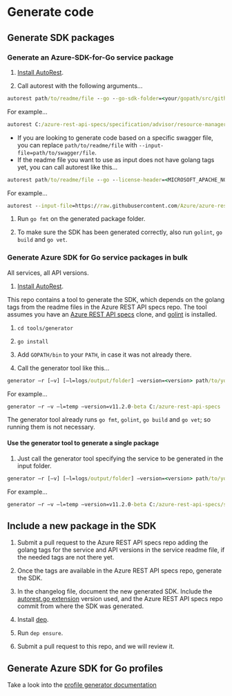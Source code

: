 # Generate code

## Generate SDK packages

### Generate an Azure-SDK-for-Go service package

1. [Install AutoRest](https://github.com/Azure/autorest#installing-autorest).

1. Call autorest with the following arguments...

``` cmd
autorest path/to/readme/file --go --go-sdk-folder=<your/gopath/src/github.com/Azure/azure-sdk-for-go> --package-version=<version> --user-agent=<Azure-SDK-For-Go/version services> [--tag=choose/a/tag/in/the/readme/file]
```

For example...

``` cmd
autorest C:/azure-rest-api-specs/specification/advisor/resource-manager/readme.md --go --go-sdk-folder=C:/goWorkspace/src/github.com/Azure/azure-sdk-for-go --tag=package-2016-07-preview --package-version=v11.2.0-beta --user-agent='Azure-SDK-For-Go/v11.2.0-beta services'
```

- If you are looking to generate code based on a specific swagger file, you can replace `path/to/readme/file` with `--input-file=path/to/swagger/file`.
- If the readme file you want to use as input does not have golang tags yet, you can call autorest like this...

``` cmd
autorest path/to/readme/file --go --license-header=<MICROSOFT_APACHE_NO_VERSION> --namespace=<packageName> --output-folder=<your/gopath/src/github.com/Azure/azure-sdk-for-go/services/serviceName/mgmt/APIversion/packageName> --package-version=<version> --user-agent=<Azure-SDK-For-Go/version services> --clear-output-folder --can-clear-output-folder --tag=<choose/a/tag/in/the/readme/file>
```

For example...

``` cmd
autorest --input-file=https://raw.githubusercontent.com/Azure/azure-rest-api-specs/current/specification/network/resource-manager/Microsoft.Network/2017-10-01/loadBalancer.json --go --license-header=MICROSOFT_APACHE_NO_VERSION --namespace=lb --output-folder=C:/goWorkspace/src/github.com/Azure/azure-sdk-for-go/services/network/mgmt/2017-09-01/network/lb --package-version=v11.2.0-beta --clear-output-folder --can-clear-output-folder
```

1. Run `go fmt` on the generated package folder.

1. To make sure the SDK has been generated correctly, also run `golint`, `go build` and `go vet`.

### Generate Azure SDK for Go service packages in bulk

All services, all API versions.

1. [Install AutoRest](https://github.com/Azure/autorest#installing-autorest).

This repo contains a tool to generate the SDK, which depends on the golang tags from the readme files in the Azure REST API specs repo. The tool assumes you have an [Azure REST API specs](https://github.com/Azure/azure-rest-api-specs) clone, and [golint](https://github.com/golang/lint) is installed.

1. `cd tools/generator`

1. `go install`

1. Add `GOPATH/bin` to your `PATH`, in case it was not already there.

1. Call the generator tool like this...

``` cmd
generator –r [–v] [–l=logs/output/folder] –version=<version> path/to/your/swagger/repo/clone
```

For example...

``` cmd
generator –r –v –l=temp –version=v11.2.0-beta C:/azure-rest-api-specs
```

The generator tool already runs `go fmt`, `golint`, `go build` and `go vet`; so running them is not necessary.

#### Use the generator tool to generate a single package

1. Just call the generator tool specifying the service to be generated in the input folder.

``` cmd
generator –r [–v] [–l=logs/output/folder] –version=<version> path/to/your/swagger/repo/clone/specification/service
```

For example...

``` cmd
generator –r –v –l=temp –version=v11.2.0-beta C:/azure-rest-api-specs/specification/network
```

## Include a new package in the SDK

1. Submit a pull request to the Azure REST API specs repo adding the golang tags for the service and API versions in the service readme file, if the needed tags are not there yet.

1. Once the tags are available in the Azure REST API specs repo, generate the SDK.

1. In the changelog file, document the new generated SDK. Include the [autorest.go extension](https://github.com/Azure/autorest.go) version used, and the Azure REST API specs repo commit from where the SDK was generated.

1. Install [dep](https://github.com/golang/dep).

1. Run `dep ensure`.

1. Submit a pull request to this repo, and we will review it.

## Generate Azure SDK for Go profiles

Take a look into the [profile generator documentation](https://github.com/Azure/azure-sdk-for-go/tree/main/eng/tools/profileBuilder)

